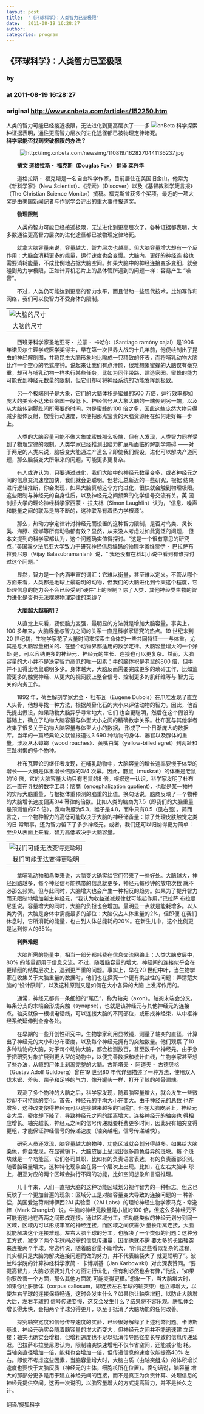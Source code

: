 ```yaml
---
layout: post
title:  "《环球科学》：人类智力已至极限"
date:   2011-08-19 16:28:27
author: 
categories: program
---
```


## 《环球科学》：人类智力已至极限
### by 
### at 2011-08-19 16:28:27
### original <http://www.cnbeta.com/articles/152250.htm>

<div><a rel="nofollow" href="http://www.cnbeta.com/topics/448.htm"><img src="http://img.cnbeta.com/topics/science.gif" alt="cnBeta 科学探索" name="sign" align="right"></a>
        <p>人类的智力可能已经接近极限，无法进化到更高层次了――多种证据表明，通往更高智力层次的进化途径都已被物理定律堵死。<br>
<span style="font-weight:bold">科学家能否找到突破极限的办法？</span></p>
		<p><div style="text-align:center"><img alt="http://img.cnbeta.com/newsimg/110819/1628270441136237.jpg" src="http://img.cnbeta.com/newsimg/110819/1628270441136237.jpg"></div>
<p>　　<strong>撰文 道格拉斯・ 福克斯（Douglas Fox） 翻译 栾兴华</strong></p>
<p>　　道格拉斯・ 福克斯是一名自由科学作家，目前居住在美国旧金山。他常为《新科学家》（New 
Scientist）、《探索》（Discover）以及《基督教科学箴言报》（The Christian Science 
Monitor）撰稿。福克斯曾获多个奖项，最近的一项大奖是由美国新闻记者与作家学会评出的重大事件报道奖。</p>
<p>　　<strong>物理限制</strong></p>
<p>　　人类的智力可能已经接近极限，无法进化到更高层次了。各种证据都表明，大多数通往更高智力层次的进化途径都已被物理定律堵死。</p>
<p>　　就拿大脑容量来说，容量越大，智力层次也越高，但大脑容量增大却有一个反作用：大脑会消耗更多的能量，运行速度也会变慢。大脑内，更好的神经连
接也需要消耗能量，不成比例地占据大脑空间。如果大脑中的神经连接变多变细，就会碰到热力学极限，正如计算机芯片上的晶体管所遇到的问题一样：容易产生
“噪音”。</p>
<p>　　不过，人类仍可能达到更高的智力水平，而且借助一些现代技术，比如写作和网络，我们可以使智力不受身体的限制。</p>
<table align="center" border="0" cellpadding="0" cellspacing="0">
<tbody>
<tr>
<td style="text-align:center"><img src="http://img.cnbeta.com/newsimg/110819/16282711339380508.jpg" alt="大脑的尺寸" align="middle"></td>
</tr>
<tr>
<td style="text-align:center">大脑的尺寸</td>
</tr>
</tbody>
</table>
<p>　　西班牙科学家圣地亚哥・ 拉蒙・ 卡哈尔（Santiago ramóny cajal）是1906 
年诺贝尔生理学或医学奖得主，早在第一次世界大战的十几年前，他便绘制出了昆虫的神经解剖图，并将昆虫大脑形象地比喻成一只精致的怀表，而将哺乳动物大脑
比作一个空心的老式座钟。说起来让我们有点汗颜，很难想象蜜蜂的大脑仅有毫克重，却可与哺乳动物一样执行某些任务，比如为同伴带路、建造家园。蜜蜂的能力
可能受到神经元数量的限制，但它们却可将神经系统的功能发挥到极致。</p>
<p>　　另一个极端例子是大象，它们的大脑体积是蜜蜂的500 
万倍，运行效率却如庞大的美索不达米亚帝国一般低下。神经信号从大象大脑的一端传到另一端，以及从大脑传到脚趾间所需要的时间，均是蜜蜂的100 
倍之多，因此这些庞然大物只得减少躯体反射，放慢行动速度，以便把那点宝贵的大脑资源用在如何走好每一步上。</p>
<p>　　人类的大脑容量可能不像大象或蜜蜂那么极端，但有人发现，人类智力同样受到了物理定律的限制。人类学家已经推测出脑力扩展所面临的解剖学障碍
――对于两足的人类来说，脑袋变大能通过产道么？即使我们假设，进化可以解决产道问题，那么脑袋变大所带来的问题，可能更多更复杂。</p>
<p>　　有人或许认为，只要通过进化，我们大脑中的神经元数量变多，或者神经元之间的信息交流速度加快，我们就会更聪明。但若汇总新近的一些研究，根据
结果进行逻辑推断，你会发现，如果大脑真朝这个方向进化，很快就会触到物理极限。这些限制与神经元的自身性质，以及神经元之间频繁的化学信号交流有关。英
国剑桥大学的理论神经科学家西蒙・ 拉夫林（Simon Laughlin）认为，“信息、噪声和能量之间的联系是剪不断的，这种联系有着热力学根源”。</p>
<p>　　那么，热动力学定律针对神经元而设置的这种智力限制，是否对鸟类、灵长类、海豚、螳螂等所有动物都有效？显然，从来没人考虑过如此宽泛的问题，
但本文提到的科学家都认为，这个问题确实值得探讨。“这是一个很有意思的研究点，”美国宾夕法尼亚大学致力于研究神经信息编码的物理学家维贾伊・ 
巴拉萨布拉曼尼恩（Vijay Balasubramanian）说，“ 我还没有在科幻小说中看到有谁探讨过这个问题。”</p>
<p>　　显然，智力是一个内涵丰富的词汇：它难以衡量，甚至难以定义。不管从哪个方面来看，人类都是地球上最聪明的动物，但我们的大脑进化到今天这个程度，它处理信息的能力会不会已经受到“硬件”上的限制？除了人类，其他神经类生物的智力进化是否也无法摆脱物理定律的束缚？</p>
<p>　　<strong>大脑越大越聪明？</strong></p>
<p>　　从直觉上来看，要使脑力变强，最明显的方法就是增加大脑容量。事实上，100 多年来，大脑容量与智力之间的关系一直是科学家研究的热点。19
 世纪末到20 
世纪初，生物学家花了大量时间来探索生命体的一些共同特征――与体重，尤其是与大脑容量相关的、在整个动物界都适用的数学定律。大脑容量增大的一个好处
是，可以容纳更多的神经元，神经元的生长、连接也可以更复杂。然而，大脑容量的大小并不是决定智力高低的唯一因素：牛的脑体积是老鼠的800 
倍，但牛并不见得比老鼠聪明多少。身体越大，大脑反而需要完成更多的琐碎工作，比如监管更多的触觉神经、从更大的视网膜上整合信号、控制更多的肌纤维等与
智力无关的内务工作。</p>
<p>　　1892 年，荷兰解剖学家尤金・ 杜布瓦（Eugene 
Dubois）在爪哇发现了直立人头骨，他想寻找一种方法，根据颅骨化石的大小来评估动物的智力。因此，他首先提出假设，如果动物大脑异乎寻常地大，它们
也会更聪明，然后在这个假设的基础上，确立了动物大脑容量与体型大小之间的精确数学关系。杜布瓦与其他学者收集了很多关于动物大脑容量与体型大小的数据，
形成了一个日渐庞大的数据库。当年的一篇经典论文就曾报道过3 690 种动物的身体、器官以及腺体的重量，涉及从木蟑螂（wood 
roaches）、黄嘴白鹭（yellow-billed egret）到两趾和三趾树懒的多个物种。</p>
<p>　　杜布瓦理论的继任者发现，在哺乳动物中，大脑容量的增长速率要慢于体型的增长――大概是体重增长倍数的3/4 
次幂。因此，麝鼠（muskrat）的体重是老鼠的16 倍，它的大脑容量大约只有老鼠的8 
倍。根据这一认识，科学家发明了杜布瓦一直在寻找的数学工具：脑商（encephalization 
quotient），也就是某一物种的实际大脑重量，与根据体重预测的脑重的比值。换句话说，脑商反映了一个物种的大脑增长速度偏离3/4 
幂律的倍数。比如人类的脑商为7.5（即我们的大脑重量是预测值的7.5 
倍），宽吻海豚为5.3，猴子是4.8，而牛只有0.5（见右图）。简而言之，一个物种智力的高低可能取决于大脑的神经储备量：除了处理皮肤触觉之类的日
常琐事，还为智力留下了多少神经元。或者，我们还可以归纳得更为简单：至少从表面上来看，智力高低取决于大脑容量。</p>
<table align="center" border="0" cellpadding="0" cellspacing="0">
<tbody>
<tr>
<td style="text-align:center"><img src="http://img.cnbeta.com/newsimg/110819/162827258697437.jpg" alt="我们可能无法变得更聪明" align="middle"></td>
</tr>
<tr>
<td style="text-align:center">我们可能无法变得更聪明</td>
</tr>
</tbody>
</table>
<p>　　拿哺乳动物和鸟类来说，大脑变大确实给它们带来了一些好处。大脑越大，神经回路越多，每个神经信号能携带的信息就更多，神经元每秒钟的放电次数
就不必那么频繁。但与此同时，大脑增大也会产生一种相反的趋势。如果为了提升智力而无限制地增加新生神经元，“我认为收益递减规律就可能起作用，”巴拉萨
布拉曼尼恩说。容量增大的同时，大脑的负担也会增加。最明显一点就是能耗增多。以人类为例，大脑是身体中需能最多的部位：大脑仅占人体重量的2%，但即便
在我们休息时，它所消耗的能量，也占到人体总能耗的20%。在新生儿中，这个比例更是达到惊人的65%。</p>
<p>　　<strong>利弊难题</strong></p>
<p>　　大脑所需的能量中，相当一部分都耗费在信息交流网络上：人类大脑皮层中，80% 
的能量都用于信息交流。不过，随着脑容量的增大，神经间的连接似乎会在更精细的结构层次上，遇到更严重的问题。事实上，早在20 
世纪中叶，当生物学家在收集关于大脑重量的数据时，他们也在探究一个更有挑战性的问题：弄清楚大脑的“设计原则”，以及这种原则又是如何在大小各异的大脑
上发挥作用的。</p>
<p>　　通常，神经元都有一条细细的“尾巴”，称为轴突（axon）。轴突末端会分叉，每条分支的末端会形成突触（synapse），也就是该神经元与其他神经元的连接点。轴突就像一根根电话线，可以连接大脑的不同部位，或形成神经束，从中枢神经系统延伸到全身各处。</p>
<p>　　在早期的一些开创性研究中，生物学家利用显微镜，测量了轴突的直径，计算出了神经元的大小和分布密度，以及每个神经元拥有的突触数量。他们观察
了10 
多种动物的大脑，对于每个动物大脑，都会检测数百，甚至数千个神经元。由于急于把研究对象扩展到更大型的动物中，以便完善数据和统计曲线，生物学家甚至想
了些办法，从鲸的尸体上剥离完整的大脑。古斯塔夫・ 阿道夫・ 古德贝格（Gustav Adolf Guldberg）曾在19 世纪80 
年代详细描述了一种方法，使用双人伐木锯、斧头、凿子和足够的气力，像开罐头一样，打开了鲸的颅骨顶端。</p>
<p>　　观测了多个物种的大脑之后，科学家发现，随着脑容量增大，就会发生一些微妙却不可持续的变化。首先，神经元的平均大小在变大。由于神经元的总数
也在增多，这种改变使得神经元可以连接越来越多的“同胞”。但在大脑皮层上，神经元变大后，密度却下降了，导致神经元之间的距离增大，连接神经元的轴突也
得相应增长。轴突越长，神经元之间的信号传递就要耗费更多时间，因此只有轴突变得更粗，才能保证神经信号的传递速度（轴突越粗，信号传递越快）。</p>
<p>　　研究人员还发现，脑容量越大的物种，功能区域就会划分得越多。如果给大脑染色，你会发现，在显微镜下，大脑皮层上呈现出很多颜色各异的斑块。每
个斑块就是一个功能区，它们各司其职，比如有的负责语言表达，有的负责面部识别。随着脑容量增大，这种特化现象会在另一个层次上出现。比如，在左右大脑半
球上，相互对应的两个区域会执行不同的功能，比如空间想象和言语推理。</p>
<p>　　几十年来，人们一直把大脑的这种功能区域划分视作智力的一种标志。但这也反映了一个更加普遍的现象：区域分工是对脑容量变大导致的连接问题的一
种补偿，美国爱达荷州博伊西2AI 实验室（2AI Labs）的理论神经生物学家马克・常逸梓（Mark 
Changizi）说。牛脑的神经元数量是小鼠的100 
倍，但这么多神经元不可能迅速地在两两之间形成连接。通过区域分工，把功能类似的神经元划分到同一区域，区域内可以形成丰富的神经连接，而区域之间仅需少
量长距离连接，大脑就能解决这个连接难题。左右大脑半球的分工，也解决了一个类似的问题：这种分工方式，减少了两个半球间必需的信息传递量，因而也就不需
要太多的长距轴突来连接两个半球。常逸梓说，随着脑容量不断增大，“所有这些看似复杂的过程，其实都只是大脑为解决连接问题而做的努力，并不代表脑袋大了
就更聪明了”。波兰科学院的计算神经科学家简・ 卡博斯基（Jan 
Karbowski）对此深表赞同。“要提高智力，大脑必须要对几个方面进行优化，但有利必然也会有弊，”他说，“如果你要改善一个方面，那么其他方面就
可能变得更糟。”想象一下，当大脑增大时，如果你让胼胝体（corpus 
callosum，即连接左右半球的轴突束）也立即增大，以使左右半球的连接保持畅通，这时会发生什么？如果你让轴突增粗，以防止大脑增大后，左右半球的
信号传递变慢，这又会发生什么？结果将不容乐观。胼胝体会增长得太快，会把两个半球分得更开，以至于抵消了大脑功能的任何改善。</p>
<p>　　探究轴突宽度和信号传导速度的实验，已经很好解释了上述利弊问题。卡博斯基说，神经元确实会随着脑容量的增大而变大，但神经元之间并不能迅速建
立连接；轴突也确实会增粗，但增粗速度也不足以抵消传导路径变长导致的信息传递延迟。巴拉萨布拉曼尼恩认为，限制轴突快速增粗不仅节省空间，还能减少能
耗。当轴突直径增加一倍，能耗也会增加一倍，但传递信息的速度仅能提高40% 
左右。即使不考虑这些因素，当脑容量增大时，大脑白质（由轴突组成）的体积增长速度也要快于大脑灰质（神经元的主体，细胞核所在位置）。换句话说，脑容量
增大的那部分更多是用于建立神经元间的连接，而不是真正为负责计算、处理信息的神经元提供空间。这再一次说明，以脑容量增大的方式提高智力，并不是长久之
计。<br>
<br>
翻译/搜狐科学</p></p></div>